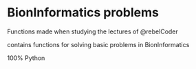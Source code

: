 # BionInformatics problems

  Functions made when studying the lectures of  @rebelCoder
  
  contains functions for solving basic problems in BionInformatics
  
  
  100% Python
  
